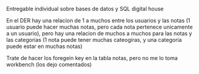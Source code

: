 Entregable individual sobre bases de datos y SQL digital house

En el DER hay una relacion de 1 a muchos entre los usuarios y las notas (1 usuario puede hacer muchas notas, pero cada nota pertenece unicamente a un usuario), pero hay una relacion de muchos a muchos para las notas y las categorias (1 nota puede tener muchas cateogiras, y una categoria puede estar en muchas notas)

Trate de hacer los foregein key en la tabla notas, pero no me lo toma workbench (los dejo comentados)